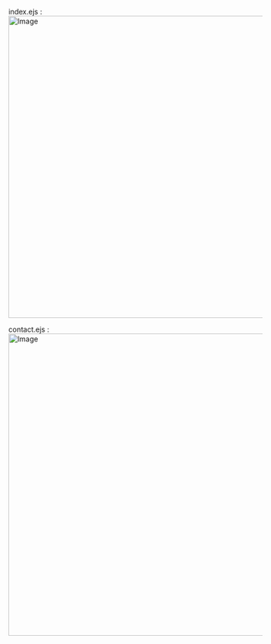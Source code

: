 index.ejs :
<img width="952" height="599" alt="Image" src="https://github.com/user-attachments/assets/37a422ca-b200-417a-869a-85f0b9b51150" />

contact.ejs :
<img width="959" height="599" alt="Image" src="https://github.com/user-attachments/assets/0df339cd-3d9a-4944-ad9e-13daffd0a270" />
